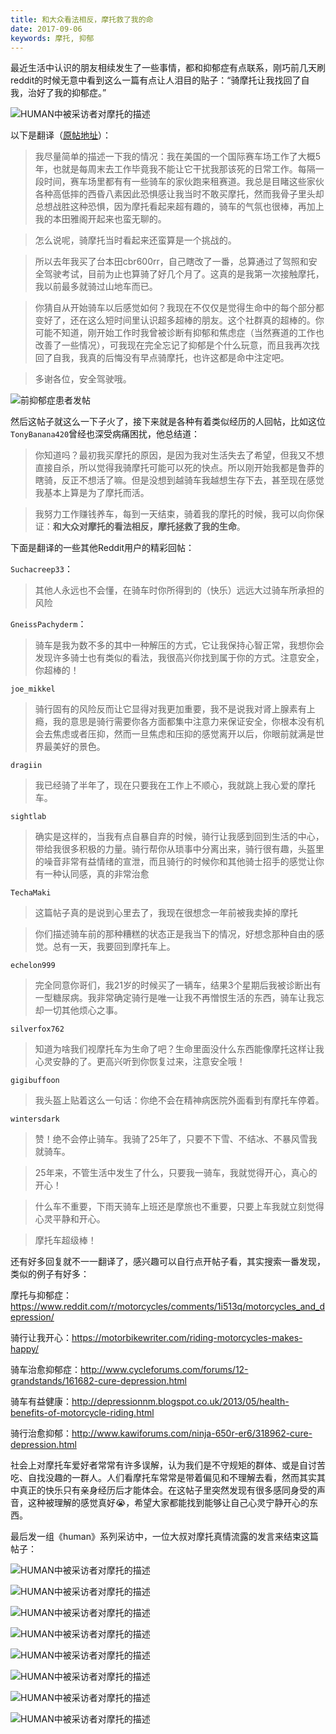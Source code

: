 ```yaml
---
title: 和大众看法相反，摩托救了我的命
date: 2017-09-06
keywords: 摩托, 抑郁
---
```


最近生活中认识的朋友相续发生了一些事情，都和抑郁症有点联系，刚巧前几天刷reddit的时候无意中看到这么一篇有点让人泪目的贴子：“骑摩托让我找回了自我，治好了我的抑郁症。”

![HUMAN中被采访者对摩托的描述](/resources/motorcycle-and-depression/screen-05.jpg)

以下是翻译（[原帖地址](https://www.reddit.com/r/motorcycles/comments/6q09x4/riding_a_motorcycle_has_allowed_me_to_find_myself/)）：

> 我尽量简单的描述一下我的情况：我在美国的一个国际赛车场工作了大概5年，也就是每周末去工作毕竟我不能让它干扰我那该死的日常工作。每隔一段时间，赛车场里都有有一些骑车的家伙跑来租赛道。我总是目睹这些家伙各种高低摔的西昏八素因此恐惧感让我当时不敢买摩托，然而我骨子里头却总想战胜这种恐惧，因为摩托看起来超有趣的，骑车的气氛也很棒，再加上我的本田雅阁开起来也蛮无聊的。

> 怎么说呢，骑摩托当时看起来还蛮算是一个挑战的。

> 所以去年我买了台本田cbr600rr，自己瞎改了一番，总算通过了驾照和安全驾驶考试，目前为止也算骑了好几个月了。这真的是我第一次接触摩托，我以前最多就骑过山地车而已。

> 你猜自从开始骑车以后感觉如何？我现在不仅仅是觉得生命中的每个部分都变好了，还在这么短时间里认识超多超棒的朋友。这个社群真的超棒的。你可能不知道，刚开始工作时我曾被诊断有抑郁和焦虑症（当然赛道的工作也改善了一些情况），可我现在完全忘记了抑郁是个什么玩意，而且我再次找回了自我，我真的后悔没有早点骑摩托，也许这都是命中注定吧。

> 多谢各位，安全驾驶哦。

![前抑郁症患者发帖](/resources/motorcycle-and-depression/screenshot-race-track-guy.jpg)

然后这帖子就这么一下子火了，接下来就是各种有着类似经历的人回帖，比如这位`TonyBanana420`曾经也深受病痛困扰，他总结道：

> 你知道吗？最初我买摩托的原因，是因为我对生活失去了希望，但我又不想直接自杀，所以觉得我骑摩托可能可以死的快点。所以刚开始我都是鲁莽的瞎骑，反正不想活了嘛。但是没想到越骑车我越想生存下去，甚至现在感觉我基本上算是为了摩托而活。

> 我努力工作赚钱养车，每到一天结束，骑着我的摩托的时候，我可以向你保证：**和大众对摩托的看法相反，摩托拯救了我的生命**。

下面是翻译的一些其他Reddit用户的精彩回帖：

`Suchacreep33`：

> 其他人永远也不会懂，在骑车时你所得到的（快乐）远远大过骑车所承担的风险

`GneissPachyderm`：

> 骑车是我为数不多的其中一种解压的方式，它让我保持心智正常，我想你会发现许多骑士也有类似的看法，我很高兴你找到属于你的方式。注意安全，你超棒的！

`joe_mikkel`

> 骑行固有的风险反而让它显得对我更加重要，我不是说我对肾上腺素有上瘾，我的意思是骑行需要你各方面都集中注意力来保证安全，你根本没有机会去焦虑或者压抑，然而一旦焦虑和压抑的感觉离开以后，你眼前就满是世界最美好的景色。

`dragiin`

> 我已经骑了半年了，现在只要我在工作上不顺心，我就跳上我心爱的摩托车。

`sightlab`

> 确实是这样的，当我有点自暴自弃的时候，骑行让我感到回到生活的中心，带给我很多积极的力量。骑行帮你从琐事中分离出来，骑行很有趣，头盔里的噪音非常有益情绪的宣泄，而且骑行的时候你和其他骑士招手的感觉让你有一种认同感，真的非常治愈

`TechaMaki`

> 这篇帖子真的是说到心里去了，我现在很想念一年前被我卖掉的摩托

> 你们描述骑车前的那种糟糕的状态正是我当下的情况，好想念那种自由的感觉。总有一天，我要回到摩托车上。

`echelon999`

> 完全同意你哥们，我21岁的时候买了一辆车，结果3个星期后我被诊断出有一型糖尿病。我非常确定骑行是唯一让我不再憎恨生活的东西，骑车让我忘却一切其他烦心之事。

`silverfox762`

> 知道为啥我们视摩托车为生命了吧？生命里面没什么东西能像摩托这样让我心灵安静的了。更高兴听到你恢复过来，注意安全哦！

`gigibuffoon`

> 我头盔上贴着这么一句话：你绝不会在精神病医院外面看到有摩托车停着。

`wintersdark`

> 赞！绝不会停止骑车。我骑了25年了，只要不下雪、不结冰、不暴风雪我就骑车。

> 25年来，不管生活中发生了什么，只要我一骑车，我就觉得开心，真心的开心！

> 什么车不重要，下雨天骑车上班还是摩旅也不重要，只要上车我就立刻觉得心灵平静和开心。

> 摩托车超级棒！

还有好多回复就不一一翻译了，感兴趣可以自行点开帖子看，其实搜索一番发现，类似的例子有好多：

摩托与抑郁症：<https://www.reddit.com/r/motorcycles/comments/1i513q/motorcycles_and_depression/>

骑行让我开心：<https://motorbikewriter.com/riding-motorcycles-makes-happy/>

骑车治愈抑郁症：<http://www.cycleforums.com/forums/12-grandstands/161682-cure-depression.html>

骑车有益健康：<http://depressionnm.blogspot.co.uk/2013/05/health-benefits-of-motorcycle-riding.html>

骑行治愈抑郁：<http://www.kawiforums.com/ninja-650r-er6/318962-cure-depression.html>

社会上对摩托车爱好者常常有许多误解，认为我们是不守规矩的群体、或是自讨苦吃、自找没趣的一群人。人们看摩托车常常是带着偏见和不理解去看，然而其实其中真正的快乐只有亲身经历后才能体会。在这帖子里突然发现有很多感同身受的声音，这种被理解的感觉真好😭，希望大家都能找到能够让自己心灵宁静开心的东西。

最后发一组《human》系列采访中，一位大叔对摩托真情流露的发言来结束这篇帖子：

![HUMAN中被采访者对摩托的描述](/resources/motorcycle-and-depression/screen-01.jpg)

![HUMAN中被采访者对摩托的描述](/resources/motorcycle-and-depression/screen-02.jpg)

![HUMAN中被采访者对摩托的描述](/resources/motorcycle-and-depression/screen-03.jpg)

![HUMAN中被采访者对摩托的描述](/resources/motorcycle-and-depression/screen-04.jpg)

![HUMAN中被采访者对摩托的描述](/resources/motorcycle-and-depression/screen-05.jpg)

![HUMAN中被采访者对摩托的描述](/resources/motorcycle-and-depression/screen-06.jpg)

![HUMAN中被采访者对摩托的描述](/resources/motorcycle-and-depression/screen-07.jpg)

![HUMAN中被采访者对摩托的描述](/resources/motorcycle-and-depression/screen-08.jpg)
